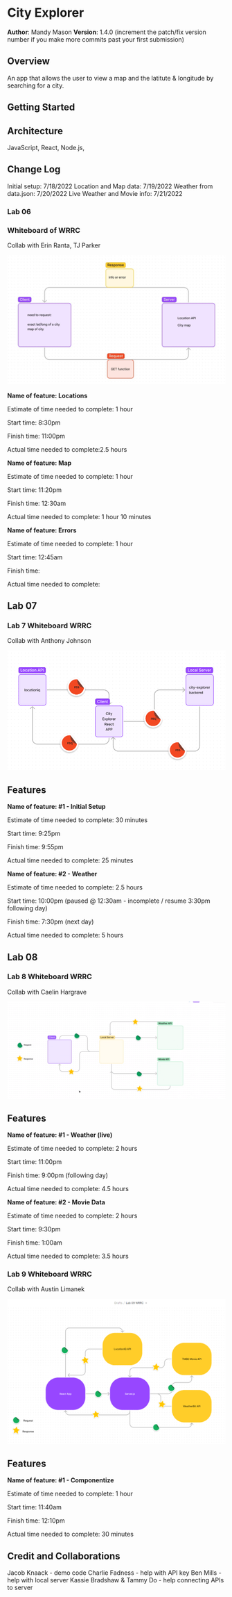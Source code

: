 # City Explorer

**Author**: Mandy Mason
**Version**: 1.4.0 (increment the patch/fix version number if you make more commits past your first submission)

## Overview
An app that allows the user to view a map and the latitute & longitude by searching for a city.

## Getting Started
<!-- What are the steps that a user must take in order to build this app on their own machine and get it running? -->

## Architecture
JavaScript, React, Node.js, 

## Change Log
Initial setup: 7/18/2022
Location and Map data: 7/19/2022
Weather from data.json: 7/20/2022
Live Weather and Movie info: 7/21/2022
### Lab 06

### Whiteboard of WRRC 
Collab with Erin Ranta, TJ Parker

![Lab 06 Whiteboard](img/lab06wb.jpg)

**Name of feature: Locations**

Estimate of time needed to complete: 1 hour

Start time: 8:30pm

Finish time: 11:00pm

Actual time needed to complete:2.5 hours

**Name of feature: Map**

Estimate of time needed to complete: 1 hour

Start time: 11:20pm

Finish time: 12:30am

Actual time needed to complete: 1 hour 10 minutes

**Name of feature: Errors**

Estimate of time needed to complete: 1 hour

Start time: 12:45am

Finish time: 

Actual time needed to complete: 

## Lab 07

### Lab 7 Whiteboard WRRC
Collab with Anthony Johnson

![Lab 07 Whiteboard](img/lab07wb.jpg)

## Features

**Name of feature: #1 - Initial Setup** 

Estimate of time needed to complete: 30 minutes

Start time: 9:25pm

Finish time: 9:55pm

Actual time needed to complete: 25 minutes

**Name of feature: #2 - Weather** 

Estimate of time needed to complete: 2.5 hours

Start time: 10:00pm (paused @ 12:30am - incomplete / resume 3:30pm following day)

Finish time: 7:30pm (next day)

Actual time needed to complete: 5 hours


## Lab 08

### Lab 8 Whiteboard WRRC
Collab with Caelin Hargrave

![Lab 08 Whiteboard](img/lab08wb.jpg)

## Features

**Name of feature: #1 - Weather (live)** 

Estimate of time needed to complete: 2 hours

Start time: 11:00pm

Finish time: 9:00pm (following day)

Actual time needed to complete: 4.5 hours

**Name of feature: #2 - Movie Data** 

Estimate of time needed to complete: 2 hours

Start time: 9:30pm

Finish time: 1:00am

Actual time needed to complete: 3.5 hours

### Lab 9 Whiteboard WRRC
Collab with Austin Limanek

![Lab 09 Whiteboard](img/lab09wb.jpg)

## Features

**Name of feature: #1 - Componentize** 

Estimate of time needed to complete: 1 hour

Start time: 11:40am

Finish time: 12:10pm

Actual time needed to complete: 30 minutes

## Credit and Collaborations

Jacob Knaack  - demo code
Charlie Fadness - help with API key
Ben Mills - help with local server
Kassie Bradshaw & Tammy Do - help connecting APIs to server






